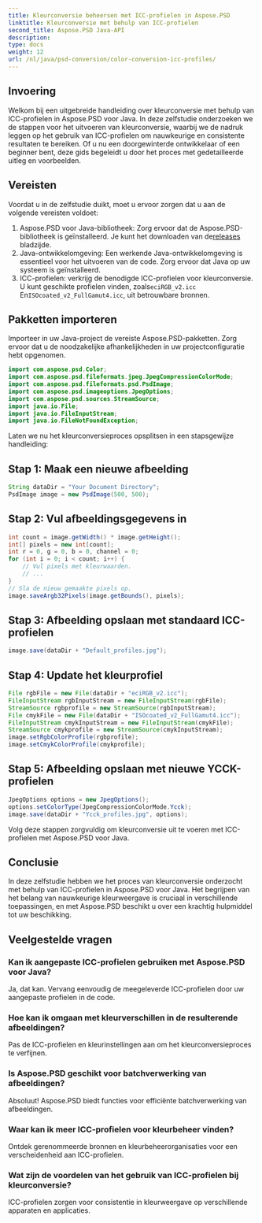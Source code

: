 ```yaml
---
title: Kleurconversie beheersen met ICC-profielen in Aspose.PSD
linktitle: Kleurconversie met behulp van ICC-profielen
second_title: Aspose.PSD Java-API
description: 
type: docs
weight: 12
url: /nl/java/psd-conversion/color-conversion-icc-profiles/
---
```

## Invoering
Welkom bij een uitgebreide handleiding over kleurconversie met behulp van ICC-profielen in Aspose.PSD voor Java. In deze zelfstudie onderzoeken we de stappen voor het uitvoeren van kleurconversie, waarbij we de nadruk leggen op het gebruik van ICC-profielen om nauwkeurige en consistente resultaten te bereiken. Of u nu een doorgewinterde ontwikkelaar of een beginner bent, deze gids begeleidt u door het proces met gedetailleerde uitleg en voorbeelden.
## Vereisten
Voordat u in de zelfstudie duikt, moet u ervoor zorgen dat u aan de volgende vereisten voldoet:
1.  Aspose.PSD voor Java-bibliotheek: Zorg ervoor dat de Aspose.PSD-bibliotheek is geïnstalleerd. Je kunt het downloaden van de[releases](https://releases.aspose.com/psd/java/) bladzijde.
2. Java-ontwikkelomgeving: Een werkende Java-ontwikkelomgeving is essentieel voor het uitvoeren van de code. Zorg ervoor dat Java op uw systeem is geïnstalleerd.
3. ICC-profielen: verkrijg de benodigde ICC-profielen voor kleurconversie. U kunt geschikte profielen vinden, zoals`eciRGB_v2.icc` En`ISOcoated_v2_FullGamut4.icc`, uit betrouwbare bronnen.
## Pakketten importeren
Importeer in uw Java-project de vereiste Aspose.PSD-pakketten. Zorg ervoor dat u de noodzakelijke afhankelijkheden in uw projectconfiguratie hebt opgenomen.
```java
import com.aspose.psd.Color;
import com.aspose.psd.fileformats.jpeg.JpegCompressionColorMode;
import com.aspose.psd.fileformats.psd.PsdImage;
import com.aspose.psd.imageoptions.JpegOptions;
import com.aspose.psd.sources.StreamSource;
import java.io.File;
import java.io.FileInputStream;
import java.io.FileNotFoundException;
```
Laten we nu het kleurconversieproces opsplitsen in een stapsgewijze handleiding:
## Stap 1: Maak een nieuwe afbeelding
```java
String dataDir = "Your Document Directory";
PsdImage image = new PsdImage(500, 500);
```
## Stap 2: Vul afbeeldingsgegevens in
```java
int count = image.getWidth() * image.getHeight();
int[] pixels = new int[count];
int r = 0, g = 0, b = 0, channel = 0;
for (int i = 0; i < count; i++) {
    // Vul pixels met kleurwaarden.
    // ...
}
// Sla de nieuw gemaakte pixels op.
image.saveArgb32Pixels(image.getBounds(), pixels);
```
## Stap 3: Afbeelding opslaan met standaard ICC-profielen
```java
image.save(dataDir + "Default_profiles.jpg");
```
## Stap 4: Update het kleurprofiel
```java
File rgbFile = new File(dataDir + "eciRGB_v2.icc");
FileInputStream rgbInputStream = new FileInputStream(rgbFile);
StreamSource rgbprofile = new StreamSource(rgbInputStream);
File cmykFile = new File(dataDir + "ISOcoated_v2_FullGamut4.icc");
FileInputStream cmykInputStream = new FileInputStream(cmykFile);
StreamSource cmykprofile = new StreamSource(cmykInputStream);
image.setRgbColorProfile(rgbprofile);
image.setCmykColorProfile(cmykprofile);
```
## Stap 5: Afbeelding opslaan met nieuwe YCCK-profielen
```java
JpegOptions options = new JpegOptions();
options.setColorType(JpegCompressionColorMode.Ycck);
image.save(dataDir + "Ycck_profiles.jpg", options);
```
Volg deze stappen zorgvuldig om kleurconversie uit te voeren met ICC-profielen met Aspose.PSD voor Java.
## Conclusie
In deze zelfstudie hebben we het proces van kleurconversie onderzocht met behulp van ICC-profielen in Aspose.PSD voor Java. Het begrijpen van het belang van nauwkeurige kleurweergave is cruciaal in verschillende toepassingen, en met Aspose.PSD beschikt u over een krachtig hulpmiddel tot uw beschikking.
## Veelgestelde vragen
### Kan ik aangepaste ICC-profielen gebruiken met Aspose.PSD voor Java?
Ja, dat kan. Vervang eenvoudig de meegeleverde ICC-profielen door uw aangepaste profielen in de code.
### Hoe kan ik omgaan met kleurverschillen in de resulterende afbeeldingen?
Pas de ICC-profielen en kleurinstellingen aan om het kleurconversieproces te verfijnen.
### Is Aspose.PSD geschikt voor batchverwerking van afbeeldingen?
Absoluut! Aspose.PSD biedt functies voor efficiënte batchverwerking van afbeeldingen.
### Waar kan ik meer ICC-profielen voor kleurbeheer vinden?
Ontdek gerenommeerde bronnen en kleurbeheerorganisaties voor een verscheidenheid aan ICC-profielen.
### Wat zijn de voordelen van het gebruik van ICC-profielen bij kleurconversie?
ICC-profielen zorgen voor consistentie in kleurweergave op verschillende apparaten en applicaties.